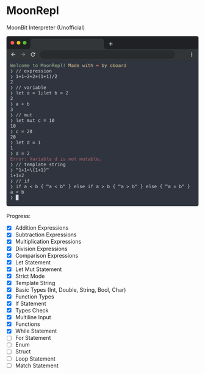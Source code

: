 # MoonRepl

MoonBit Interpreter (Unofficial)

![MoonRepl Preview Image](screenshots/1.png)

Progress:

- [x] Addition Expressions
- [x] Subtraction Expressions
- [x] Multiplication Expressions
- [x] Division Expressions
- [x] Comparison Expressions
- [x] Let Statement
- [x] Let Mut Statement
- [x] Strict Mode
- [x] Template String
- [x] Basic Types (Int, Double, String, Bool, Char)
- [x] Function Types
- [x] If Statement
- [x] Types Check
- [x] Multiline Input
- [x] Functions
- [x] While Statement
- [ ] For Statement
- [ ] Enum
- [ ] Struct
- [ ] Loop Statement
- [ ] Match Statement